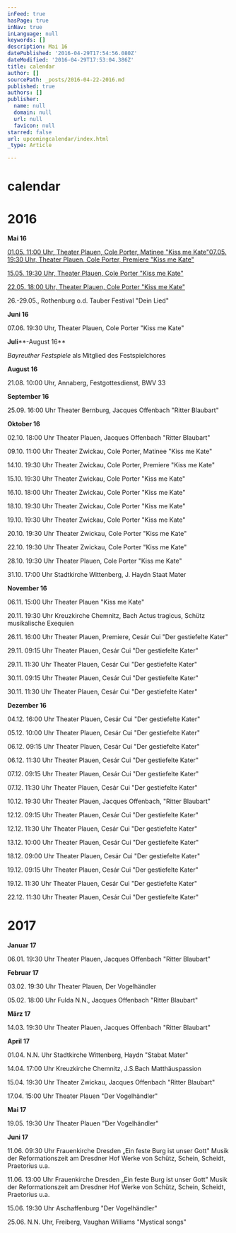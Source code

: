 ```yaml
---
inFeed: true
hasPage: true
inNav: true
inLanguage: null
keywords: []
description: Mai 16
datePublished: '2016-04-29T17:54:56.080Z'
dateModified: '2016-04-29T17:53:04.386Z'
title: calendar
author: []
sourcePath: _posts/2016-04-22-2016.md
published: true
authors: []
publisher:
  name: null
  domain: null
  url: null
  favicon: null
starred: false
url: upcomingcalendar/index.html
_type: Article

---
```

# calendar

# 2016

**Mai 16**

[01.05\. 11:00 Uhr, Theater Plauen, Cole Porter, Matinee "Kiss me Kate"07.05\. 19:30 Uhr, Theater Plauen, Cole Porter, Premiere "Kiss me Kate"][0]

[15.05\. 19:30 Uhr, Theater Plauen, Cole Porter "Kiss me Kate"][0]

[22.05\. 18:00 Uhr, Theater Plauen, Cole Porter "Kiss me Kate"][0]

26.-29.05., Rothenburg o.d. Tauber Festival "Dein Lied"

**Juni 16**

07.06\. 19:30 Uhr, Theater Plauen, Cole Porter "Kiss me Kate"

**Juli****-August 16**

_Bayreuther Festspiele_ als Mitglied des Festspielchores

**August 16**

21.08\. 10:00 Uhr, Annaberg, Festgottesdienst, BWV 33

**September 16**

25.09\. 16:00 Uhr Theater Bernburg, Jacques Offenbach "Ritter Blaubart"

**Oktober 16**

02.10\. 18:00 Uhr Theater Plauen, Jacques Offenbach "Ritter Blaubart"

09.10\. 11:00 Uhr Theater Zwickau, Cole Porter, Matinee "Kiss me Kate"

14.10\. 19:30 Uhr Theater Zwickau, Cole Porter, Premiere "Kiss me Kate"

15.10\. 19:30 Uhr Theater Zwickau, Cole Porter "Kiss me Kate"

16.10\. 18:00 Uhr Theater Zwickau, Cole Porter "Kiss me Kate"

18.10\. 19:30 Uhr Theater Zwickau, Cole Porter "Kiss me Kate"

19.10\. 19:30 Uhr Theater Zwickau, Cole Porter "Kiss me Kate"

20.10\. 19:30 Uhr Theater Zwickau, Cole Porter "Kiss me Kate"

22.10\. 19:30 Uhr Theater Zwickau, Cole Porter "Kiss me Kate"

28.10\. 19:30 Uhr Theater Plauen, Cole Porter "Kiss me Kate"

31.10\. 17:00 Uhr Stadtkirche Wittenberg, J. Haydn Staat Mater

**November 16**

06.11\. 15:00 Uhr Theater Plauen "Kiss me Kate"

20.11\. 19:30 Uhr Kreuzkirche Chemnitz, Bach Actus tragicus, Schütz musikalische Exequien

26.11\. 16:00 Uhr Theater Plauen, Premiere, Cesár Cui "Der gestiefelte Kater"

29.11\. 09:15 Uhr Theater Plauen, Cesár Cui "Der gestiefelte Kater"

29.11\. 11:30 Uhr Theater Plauen, Cesár Cui "Der gestiefelte Kater"

30.11\. 09:15 Uhr Theater Plauen, Cesár Cui "Der gestiefelte Kater"

30.11\. 11:30 Uhr Theater Plauen, Cesár Cui "Der gestiefelte Kater"

**Dezember 16**

04.12\. 16:00 Uhr Theater Plauen, Cesár Cui "Der gestiefelte Kater"

05.12\. 10:00 Uhr Theater Plauen, Cesár Cui "Der gestiefelte Kater"

06.12\. 09:15 Uhr Theater Plauen, Cesár Cui "Der gestiefelte Kater"

06.12\. 11:30 Uhr Theater Plauen, Cesár Cui "Der gestiefelte Kater"

07.12\. 09:15 Uhr Theater Plauen, Cesár Cui "Der gestiefelte Kater"

07.12\. 11:30 Uhr Theater Plauen, Cesár Cui "Der gestiefelte Kater"

10.12\. 19:30 Uhr Theater Plauen, Jacques Offenbach, "Ritter Blaubart"

12.12\. 09:15 Uhr Theater Plauen, Cesár Cui "Der gestiefelte Kater"

12.12\. 11:30 Uhr Theater Plauen, Cesár Cui "Der gestiefelte Kater"

13.12\. 10:00 Uhr Theater Plauen, Cesár Cui "Der gestiefelte Kater"

18.12\. 09:00 Uhr Theater Plauen, Cesár Cui "Der gestiefelte Kater"

19.12\. 09:15 Uhr Theater Plauen, Cesár Cui "Der gestiefelte Kater"

19.12\. 11:30 Uhr Theater Plauen, Cesár Cui "Der gestiefelte Kater"

22.12\. 11:30 Uhr Theater Plauen, Cesár Cui "Der gestiefelte Kater"

# 2017

**Januar 17**

06.01\. 19:30 Uhr Theater Plauen, Jacques Offenbach "Ritter Blaubart"

**Februar 17**

03.02\. 19:30 Uhr Theater Plauen, Der Vogelhändler

05.02\. 18:00 Uhr Fulda N.N., Jacques Offenbach "Ritter Blaubart"

**März 17**

14.03\. 19:30 Uhr Theater Plauen, Jacques Offenbach "Ritter Blaubart"

**April 17**

01.04\. N.N. Uhr Stadtkirche Wittenberg, Haydn "Stabat Mater"

14.04\. 17:00 Uhr Kreuzkirche Chemnitz, J.S.Bach Matthäuspassion

15.04\. 19:30 Uhr Theater Zwickau, Jacques Offenbach "Ritter Blaubart"

17.04\. 15:00 Uhr Theater Plauen "Der Vogelhändler"

**Mai 17**

19.05\. 19:30 Uhr Theater Plauen "Der Vogelhändler"

**Juni 17**

11.06\. 09:30 Uhr Frauenkirche Dresden „Ein feste Burg ist unser Gott" Musik der Reformationszeit am Dresdner Hof Werke von Schütz, Schein, Scheidt, Praetorius u.a.

11.06\. 13:00 Uhr Frauenkirche Dresden „Ein feste Burg ist unser Gott" Musik der Reformationszeit am Dresdner Hof Werke von Schütz, Schein, Scheidt, Praetorius u.a.

15.06\. 19:30 Uhr Aschaffenburg "Der Vogelhändler"

25.06\. N.N. Uhr, Freiberg, Vaughan Williams "Mystical songs"

[0]: http://www.theater-plauen-zwickau.de/musik-spielplan.php?seite=0&id=956